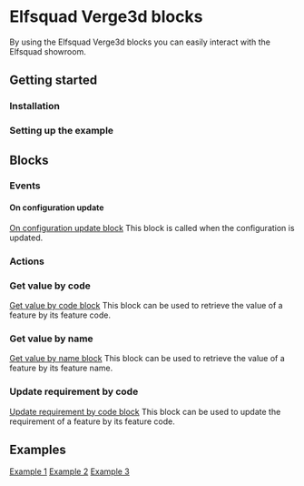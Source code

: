 # Elfsquad Verge3d blocks
By using the Elfsquad Verge3d blocks you can easily interact with the Elfsquad showroom.

## Getting started

### Installation

### Setting up the example

## Blocks

### Events
#### On configuration update
[On configuration update block](assets/on_configuration_update.png)
This block is called when the configuration is updated.

### Actions
### Get value by code
[Get value by code block](assets/get_value_by_code.png)
This block can be used to retrieve the value of a feature by its feature code.

### Get value by name
[Get value by name block](assets/get_value_by_name.png)
This block can be used to retrieve the value of a feature by its feature name.

### Update requirement by code
[Update requirement by code block](assets/update_requirement_by_code.png)
This block can be used to update the requirement of a feature by its feature code.

## Examples

[Example 1](assets/example_1.png)
[Example 2](assets/example_2.png)
[Example 3](assets/example_3.png)